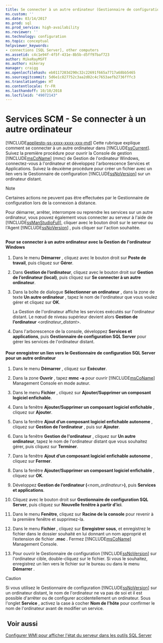 ```yaml
---
title: Se connecter à un autre ordinateur (Gestionnaire de configuration SQL Server) | Microsoft Docs
ms.custom: ''
ms.date: 03/14/2017
ms.prod: sql
ms.prod_service: high-availability
ms.reviewer: ''
ms.technology: configuration
ms.topic: conceptual
helpviewer_keywords:
- connections [SQL Server], other computers
ms.assetid: c4c1e94f-4f5f-431e-8b5b-d5ff97baf723
author: MikeRayMSFT
ms.author: mikeray
manager: craigg
ms.openlocfilehash: eb0117203d290c32c22691f665a7717a68bb5465
ms.sourcegitcommit: 5d6e1c827752c3aa2d02c4c7653aefb2736fffc3
ms.translationtype: HT
ms.contentlocale: fr-FR
ms.lasthandoff: 10/10/2018
ms.locfileid: "49072143"
---
```

# <a name="scm-services---connect-to-another-computer"></a>Services SCM - Se connecter à un autre ordinateur
[!INCLUDE[appliesto-ss-xxxx-xxxx-xxx-md](../../includes/appliesto-ss-xxxx-xxxx-xxx-md.md)]
  Cette rubrique explique comment se connecter à un autre ordinateur dans [!INCLUDE[ssCurrent](../../includes/sscurrent-md.md)]. Suivez la première procédure pour ouvrir la Console de gestion [!INCLUDE[msCoName](../../includes/msconame-md.md)] (mmc) de Gestion de l'ordinateur Windows, connectez-vous à l'ordinateur et développez l'arborescence Services et Applications. Suivez la deuxième procédure pour créer un fichier avec un lien vers le Gestionnaire de configuration [!INCLUDE[ssNoVersion](../../includes/ssnoversion-md.md)] sur un ordinateur distant.  
  
> [!NOTE]  
>  Certaines actions ne peuvent pas être effectuées par le Gestionnaire de configuration lors de la connexion à distance.  
  
 Pour démarrer, arrêter, interrompre ou reprendre les services sur un autre ordinateur, vous pouvez également vous connecter au serveur à l'aide de [!INCLUDE[ssManStudioFull](../../includes/ssmanstudiofull-md.md)], cliquer avec le bouton droit sur le serveur ou l'Agent [!INCLUDE[ssNoVersion](../../includes/ssnoversion-md.md)] , puis cliquer sur l'action souhaitée.  
  
##  <a name="SSMSProcedure"></a>  
  
#### <a name="to-connect-to-another-computer-with-windows-computer-management"></a>Pour se connecter à un autre ordinateur avec la Gestion de l'ordinateur Windows  
  
1.  Dans le menu **Démarrer** , cliquez avec le bouton droit sur **Poste de travail**, puis cliquez sur **Gérer**.  
  
2.  Dans **Gestion de l’ordinateur**, cliquez avec le bouton droit sur **Gestion de l’ordinateur (local)**, puis cliquez sur **Se connecter à un autre ordinateur**.  
  
3.  Dans la boîte de dialogue **Sélectionner un ordinateur** , dans la zone de texte **Un autre ordinateur** , tapez le nom de l'ordinateur que vous voulez gérer et cliquez sur **OK**.  
  
     La Gestion de l'ordinateur affiche les services exécutés sur l'ordinateur distant. Le nœud de niveau supérieur devient alors **Gestion de l’ordinateur** \<*ordinateur_distant*>.  
  
4.  Dans l'arborescence de la console, développez **Services et applications**, puis **Gestionnaire de configuration SQL Server** pour gérer les services de l'ordinateur distant.  
  
#### <a name="to-save-a-link-to-sql-server-configuration-manager-for-another-computer"></a>Pour enregistrer un lien vers le Gestionnaire de configuration SQL Server pour un autre ordinateur  
  
1.  Dans le menu **Démarrer** , cliquez sur **Exécuter**.  
  
2.  Dans la zone **Ouvrir** , tapez **mmc -a** pour ouvrir [!INCLUDE[msCoName](../../includes/msconame-md.md)] Management Console en mode auteur.  
  
3.  Dans le menu **Fichier** , cliquez sur **Ajouter/Supprimer un composant logiciel enfichable**.  
  
4.  Dans la fenêtre **Ajouter/Supprimer un composant logiciel enfichable** , cliquez sur **Ajouter**.  
  
5.  Dans la fenêtre **Ajout d’un composant logiciel enfichable autonome** , cliquez sur **Gestion de l’ordinateur** , puis sur **Ajouter**.  
  
6.  Dans la fenêtre **Gestion de l'ordinateur** , cliquez sur **Un autre ordinateur**, tapez le nom de l'ordinateur distant que vous souhaitez gérer, puis cliquez sur **Terminer**.  
  
7.  Dans la fenêtre **Ajout d’un composant logiciel enfichable autonome** , cliquez sur **Fermer**.  
  
8.  Dans la fenêtre **Ajouter/Supprimer un composant logiciel enfichable** , cliquez sur **OK**.  
  
9. Développez **Gestion de l’ordinateur (***\<nom_ordinateur>***)**, puis **Services et applications**.  
  
10. Cliquez avec le bouton droit sur **Gestionnaire de configuration SQL Server**, puis cliquez sur **Nouvelle fenêtre à partir d’ici**.  
  
11. Dans le menu **Fenêtre**, cliquez sur **Racine de la console** pour revenir à la première fenêtre et supprimez-la.  
  
12. Dans le menu **Fichier** , cliquez sur **Enregistrer sous**, et enregistrez le fichier dans le dossier souhaité en lui donnant un nom approprié et l’extension de fichier **.msc** . Fermez [!INCLUDE[msCoName](../../includes/msconame-md.md)] Management Console.  
  
13. Pour ouvrir le Gestionnaire de configuration [!INCLUDE[ssNoVersion](../../includes/ssnoversion-md.md)] sur l'ordinateur cible, double-cliquez sur le fichier. Si vous le souhaitez, enregistrez un lien vers le fichier sur le bureau ou dans le menu **Démarrer** .  
  
> [!CAUTION]  
>  Si vous utilisez le Gestionnaire de configuration [!INCLUDE[ssNoVersion](../../includes/ssnoversion-md.md)] sur un ordinateur distant, le nom de l'ordinateur ne va pas de soi et il est possible d'arrêter ou de configurer accidentellement un ordinateur. Sous l'onglet **Service** , activez la case à cocher **Nom de l'hôte** pour confirmer le nom de l'ordinateur avant de modifier un service.  
  
## <a name="see-also"></a> Voir aussi  
 [Configurer WMI pour afficher l'état du serveur dans les outils SQL Server](../../ssms/configure-wmi-to-show-server-status-in-sql-server-tools.md)  
  
  
